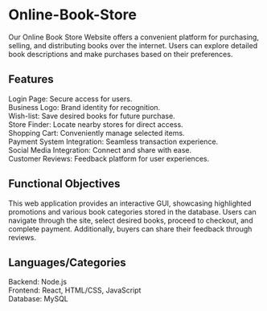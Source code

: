 # Online-Book-Store
Our Online Book Store Website offers a convenient platform for purchasing, selling, and distributing books over the internet. Users can explore detailed book descriptions and make purchases based on their preferences.

## Features

Login Page: Secure access for users.  
Business Logo: Brand identity for recognition.  
Wish-list: Save desired books for future purchase.  
Store Finder: Locate nearby stores for direct access.  
Shopping Cart: Conveniently manage selected items.  
Payment System Integration: Seamless transaction experience.  
Social Media Integration: Connect and share with ease.  
Customer Reviews: Feedback platform for user experiences.  

## Functional Objectives
This web application provides an interactive GUI, showcasing highlighted promotions and various book categories stored in the database. Users can navigate through the site, select desired books, proceed to checkout, and complete payment. Additionally, buyers can share their feedback through reviews.

## Languages/Categories

Backend: Node.js  
Frontend: React, HTML/CSS, JavaScript  
Database: MySQL  
